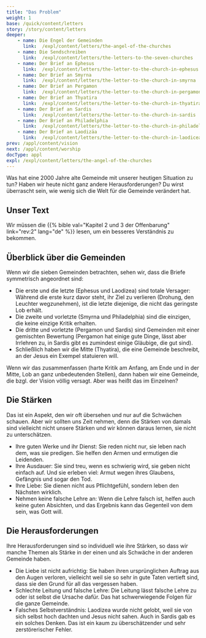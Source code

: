 ```yaml
---
title: "Das Problem"
weight: 1
base: /quick/content/letters
story: /story/content/letters
deeper:
    - name: Die Engel der Gemeinden
      link:  /expl/content/letters/the-angel-of-the-churches
    - name: Die Sendschreiben
      link:  /expl/content/letters/the-letters-to-the-seven-churches
    - name: Der Brief an Ephesus
      link:  /expl/content/letters/the-letter-to-the-church-in-ephesus
    - name: Der Brief an Smyrna
      link:  /expl/content/letters/the-letter-to-the-church-in-smyrna
    - name: Der Brief an Pergamon
      link:  /expl/content/letters/the-letter-to-the-church-in-pergamon
    - name: Der Brief an Thyatira
      link:  /expl/content/letters/the-letter-to-the-church-in-thyatira
    - name: Der Brief an Sardis
      link:  /expl/content/letters/the-letter-to-the-church-in-sardis
    - name: Der Brief an Philadelphia
      link:  /expl/content/letters/the-letter-to-the-church-in-philadelphia
    - name: Der Brief an Laodizäa
      link:  /expl/content/letters/the-letter-to-the-church-in-laodicea
prev: /appl/content/vision
next: /appl/content/worship
docType: appl
expl: /expl/content/letters/the-angel-of-the-churches
---
```


Was hat eine 2000 Jahre alte Gemeinde mit unserer heutigen Situation zu tun? Haben wir heute nicht ganz andere Herausforderungen? Du wirst überrascht sein, wie wenig sich die Welt für die Gemeinde verändert hat.

## Unser Text

<a name="0ab1"></a>
Wir müssen die {{% bible val="Kapitel 2 und 3 der Offenbarung" link="rev:2" lang="de" %}} lesen, um ein besseres Verständnis zu bekommen.

## Überblick über die Gemeinden

<a name="86b5"></a>
Wenn wir die sieben Gemeinden betrachten, sehen wir, dass die Briefe symmetrisch angeordnet sind:

- Die erste und die letzte (Ephesus und Laodizea) sind totale Versager: Während die erste kurz davor steht, ihr Ziel zu verlieren (Drohung, den Leuchter wegzunehmen), ist die letzte diejenige, die nicht das geringste Lob erhält.
- Die zweite und vorletzte (Smyrna und Philadelphia) sind die einzigen, die keine einzige Kritik erhalten.
- Die dritte und vorletzte (Pergamon und Sardis) sind Gemeinden mit einer gemischten Bewertung (Pergamon hat einige gute Dinge, lässt aber Irrlehren zu, in Sardis gibt es zumindest einige Gläubige, die gut sind).
- Schließlich haben wir die Mitte (Thyatira), die eine Gemeinde beschreibt, an der Jesus ein Exempel statuieren will.

Wenn wir das zusammenfassen (harte Kritik am Anfang, am Ende und in der Mitte, Lob an ganz unbedeutenden Stellen), dann haben wir eine Gemeinde, die bzgl. der Vision völlig versagt. Aber was heißt das im Einzelnen?

## Die Stärken

<a name="21f0"></a>
Das ist ein Aspekt, den wir oft übersehen und nur auf die Schwächen schauen. Aber wir sollten uns Zeit nehmen, denn die Stärken von damals sind vielleicht nicht unsere Stärken und wir können daraus lernen, sie nicht zu unterschätzen.

- Ihre guten Werke und ihr Dienst: Sie reden nicht nur, sie leben nach dem, was sie predigen. Sie helfen den Armen und ermutigen die Leidenden.
- Ihre Ausdauer: Sie sind treu, wenn es schwierig wird, sie geben nicht einfach auf. Und sie erleben viel: Armut wegen ihres Glaubens, Gefängnis und sogar den Tod.
- Ihre Liebe: Sie dienen nicht aus Pflichtgefühl, sondern leben den Nächsten wirklich.
- Nehmen keine falsche Lehre an: Wenn die Lehre falsch ist, helfen auch keine guten Absichten, und das Ergebnis kann das Gegenteil von dem sein, was Gott will.

## Die Herausforderungen

<a name="1657"></a>
Ihre Herausforderungen sind so individuell wie ihre Stärken, so dass wir manche Themen als Stärke in der einen und als Schwäche in der anderen Gemeinde haben.

- Die Liebe ist nicht aufrichtig: Sie haben ihren ursprünglichen Auftrag aus den Augen verloren, vielleicht weil sie so sehr in gute Taten vertieft sind, dass sie den Grund für all das vergessen haben.
- Schlechte Leitung und falsche Lehre: Die Leitung lässt falsche Lehre zu oder ist selbst die Ursache dafür. Das hat schwerwiegende Folgen für die ganze Gemeinde.
- Falsches Selbstverständnis: Laodizea wurde nicht gelobt, weil sie von sich selbst hoch dachten und Jesus nicht sahen. Auch in Sardis gab es ein solches Denken. Das ist ein kaum zu überschätzender und sehr zerstörerischer Fehler.
